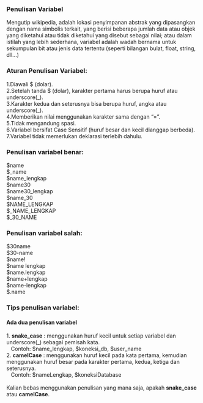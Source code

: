 <h3><b></b>Penulisan Variabel</b></h3>
<p>
Mengutip wikipedia, adalah lokasi penyimpanan abstrak yang dipasangkan dengan nama simbolis terkait, yang berisi beberapa jumlah data atau objek yang diketahui atau tidak diketahui yang disebut sebagai nilai; atau dalam istilah yang lebih sederhana, variabel adalah wadah bernama untuk sekumpulan bit atau jenis data tertentu (seperti bilangan bulat, float, string, dll...)
</p>

<h3><b></b>Aturan Penulisan Variabel:</b></h3>
<p>
1.Diawali $ (dolar). <br>
2.Setelah tanda $ (dolar), karakter pertama harus berupa huruf atau underscore(_).<br>
3.Karakter kedua dan seterusnya bisa berupa huruf, angka atau underscore(_).<br>
4.Memberikan nilai menggunakan karakter sama dengan “=”.<br>
5.Tidak mengandung spasi.<br>
6.Variabel bersifat Case Sensitif (huruf besar dan kecil dianggap berbeda).<br>
7.Variabel tidak memerlukan deklarasi terlebih dahulu.
</p>
<h3><b></b>Penulisan variabel benar:	</b></h3>
<p>
$name <br>
$_name <br>							
$name_lengkap	<br>					
$name30	<br>					
$name30_lengkap <br>					
$name_30 <br>					
$NAME_LENGKAP	<br>					
$_NAME_LENGKAP	<br>				
$_30_NAME
</p>
<h3><b></b>Penulisan variabel salah:</b></h3>
<p>
$30name <br>
$30-name <br>
$name! <br>
$name lengkap <br>
$name.lengkap <br>
$name+lengkap <br>
$name-lengkap <br>
$.name
</p>
<h3><b></b>Tips penulisan variabel:</b></h3>
<h4>Ada dua penulisan variabel</h4>
<p>
1. <b>snake_case</b> : menggunakan huruf kecil untuk setiap variabel dan underscore(_) sebagai pemisah kata.<br>
   &nbsp;&nbsp;&nbsp;Contoh: $name_lengkap, $koneksi_db, $user_name
<br>
2. <b>camelCase</b> : menggunakan huruf kecil pada kata pertama, kemudian menggunakan huruf besar pada karakter pertama, kedua, ketiga dan seterusnya.<br>
   &nbsp;&nbsp;&nbsp;Contoh: $nameLengkap, $koneksiDatabase
<br><br>
Kalian bebas menggunakan penulisan yang mana saja, apakah <b>snake_case</b> atau <b>camelCase</b>.
</p>




